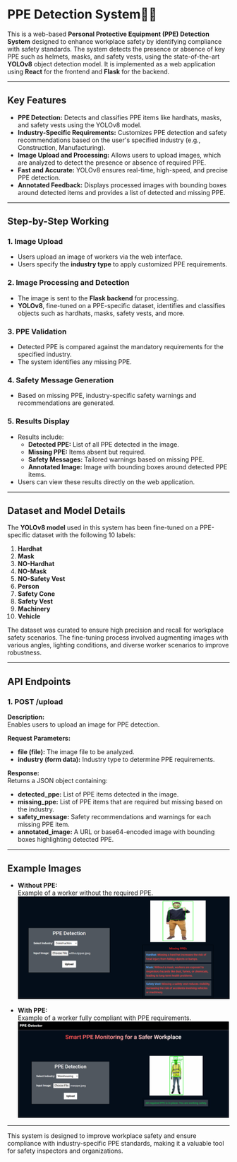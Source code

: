 # PPE Detection System👷‍♂️  

This is a web-based **Personal Protective Equipment (PPE) Detection System** designed to enhance workplace safety by identifying compliance with safety standards. The system detects the presence or absence of key PPE such as helmets, masks, and safety vests, using the state-of-the-art **YOLOv8** object detection model. It is implemented as a web application using **React** for the frontend and **Flask** for the backend.  

---

## Key Features  

- **PPE Detection:** Detects and classifies PPE items like hardhats, masks, and safety vests using the YOLOv8 model.  
- **Industry-Specific Requirements:** Customizes PPE detection and safety recommendations based on the user's specified industry (e.g., Construction, Manufacturing).  
- **Image Upload and Processing:** Allows users to upload images, which are analyzed to detect the presence or absence of required PPE.  
- **Fast and Accurate:** YOLOv8 ensures real-time, high-speed, and precise PPE detection.  
- **Annotated Feedback:** Displays processed images with bounding boxes around detected items and provides a list of detected and missing PPE.  

---

## Step-by-Step Working  

### 1. **Image Upload**  
- Users upload an image of workers via the web interface.  
- Users specify the **industry type** to apply customized PPE requirements.  

### 2. **Image Processing and Detection**  
- The image is sent to the **Flask backend** for processing.  
- **YOLOv8**, fine-tuned on a PPE-specific dataset, identifies and classifies objects such as hardhats, masks, safety vests, and more.  

### 3. **PPE Validation**  
- Detected PPE is compared against the mandatory requirements for the specified industry.  
- The system identifies any missing PPE.  

### 4. **Safety Message Generation**  
- Based on missing PPE, industry-specific safety warnings and recommendations are generated.  

### 5. **Results Display**  
- Results include:  
  - **Detected PPE:** List of all PPE detected in the image.  
  - **Missing PPE:** Items absent but required.  
  - **Safety Messages:** Tailored warnings based on missing PPE.  
  - **Annotated Image:** Image with bounding boxes around detected PPE items.  
- Users can view these results directly on the web application.  

---

## Dataset and Model Details  

The **YOLOv8 model** used in this system has been fine-tuned on a PPE-specific dataset with the following 10 labels:  
1. **Hardhat**  
2. **Mask**  
3. **NO-Hardhat**  
4. **NO-Mask**  
5. **NO-Safety Vest**  
6. **Person**  
7. **Safety Cone**  
8. **Safety Vest**  
9. **Machinery**  
10. **Vehicle**  

The dataset was curated to ensure high precision and recall for workplace safety scenarios. The fine-tuning process involved augmenting images with various angles, lighting conditions, and diverse worker scenarios to improve robustness.  

---

## API Endpoints  

### 1. **POST /upload**  

**Description:**  
Enables users to upload an image for PPE detection.  

**Request Parameters:**  
- **file (file):** The image file to be analyzed.  
- **industry (form data):** Industry type to determine PPE requirements.  

**Response:**  
Returns a JSON object containing:  
- **detected_ppe:** List of PPE items detected in the image.  
- **missing_ppe:** List of PPE items that are required but missing based on the industry.  
- **safety_message:** Safety recommendations and warnings for each missing PPE item.  
- **annotated_image:** A URL or base64-encoded image with bounding boxes highlighting detected PPE.  

---

## Example Images  

- **Without PPE:**  
  Example of a worker without the required PPE.  
  ![Without PPE](Without_PPE.png)  

- **With PPE:**  
  Example of a worker fully compliant with PPE requirements.  
  ![With PPE](WITH_PPE.png)  

---

This system is designed to improve workplace safety and ensure compliance with industry-specific PPE standards, making it a valuable tool for safety inspectors and organizations.
